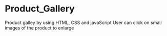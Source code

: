 # Product_Gallery
Product galley by using HTML, CSS and javaScript
User can click on small images of the product to enlarge 
